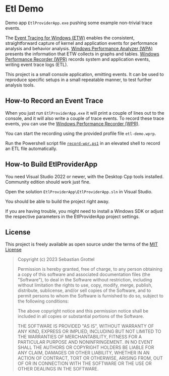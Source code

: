# Etl Demo
Demo app `EtlProviderApp.exe` pushing some example non-trivial trace events.

The [Event Tracing for Windows (ETW)](https://learn.microsoft.com/en-us/windows-hardware/test/wpt/event-tracing-for-windows) enables the consistent, straightforward capture of kernel and application events for performance analysis and behavior analysis.
[Windows Performance Analyzer (WPA)](https://learn.microsoft.com/en-us/windows-hardware/test/wpt/windows-performance-analyzer) presents the information that ETW collects in graphs and tables.
[Windows Performance Recorder (WPR)](https://learn.microsoft.com/en-us/windows-hardware/test/wpt/windows-performance-recorder) records system and application events, writing event trace logs (ETL).

This project is a small console application, emitting events.
It can be used to reproduce specific setups in a small repeatable manner, to test further analysis tools.


## How-to Record an Event Trace

When you just run `EtlProviderApp.exe` it will print a couple of lines out to the console, and it will also write a couple of trace events.
To record these trace events, you can use the [Windows Performance Recorder (WPR)](https://learn.microsoft.com/en-us/windows-hardware/test/wpt/windows-performance-recorder).

You can start the recording using the provided profile file `etl-demo.wprp`.

Run the Powershell script file [`record-wpr.ps1`](.\record-wpr.ps1) in an elevated shell to record an ETL file automatically.


## How-to Build EtlProviderApp
You need Visual Studio 2022 or newer, with the Desktop Cpp tools installed.
Community edition should work just fine.

Open the solution `EtlProviderApp\EtlProviderApp.sln` in Visual Studio.

You should be able to build the project right away.

If you are having trouble, you might need to install a Windows SDK or adjust the respective parameters in the EtlProviderApp project settings.


## License
This project is freely available as open source under the terms of the [MIT License](.\LICENSE)

> Copyright (c) 2023 Sebastian Grottel
> 
> Permission is hereby granted, free of charge, to any person obtaining a copy
> of this software and associated documentation files (the "Software"), to deal
> in the Software without restriction, including without limitation the rights
> to use, copy, modify, merge, publish, distribute, sublicense, and/or sell
> copies of the Software, and to permit persons to whom the Software is
> furnished to do so, subject to the following conditions:
> 
> The above copyright notice and this permission notice shall be included in all
> copies or substantial portions of the Software.
> 
> THE SOFTWARE IS PROVIDED "AS IS", WITHOUT WARRANTY OF ANY KIND, EXPRESS OR
> IMPLIED, INCLUDING BUT NOT LIMITED TO THE WARRANTIES OF MERCHANTABILITY,
> FITNESS FOR A PARTICULAR PURPOSE AND NONINFRINGEMENT. IN NO EVENT SHALL THE
> AUTHORS OR COPYRIGHT HOLDERS BE LIABLE FOR ANY CLAIM, DAMAGES OR OTHER
> LIABILITY, WHETHER IN AN ACTION OF CONTRACT, TORT OR OTHERWISE, ARISING FROM,
> OUT OF OR IN CONNECTION WITH THE SOFTWARE OR THE USE OR OTHER DEALINGS IN THE
> SOFTWARE.
